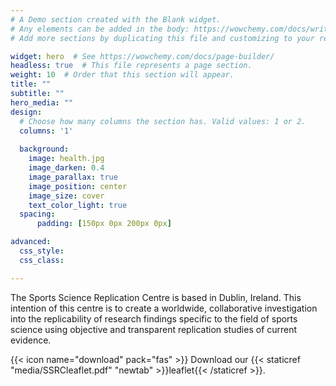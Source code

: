 ```yaml
---
# A Demo section created with the Blank widget.
# Any elements can be added in the body: https://wowchemy.com/docs/writing-markdown-latex/
# Add more sections by duplicating this file and customizing to your requirements.

widget: hero  # See https://wowchemy.com/docs/page-builder/
headless: true  # This file represents a page section.
weight: 10  # Order that this section will appear.
title: ""
subtitle: ""
hero_media: ""
design:
  # Choose how many columns the section has. Valid values: 1 or 2.
  columns: '1'
  
  background:
    image: health.jpg
    image_darken: 0.4
    image_parallax: true
    image_position: center
    image_size: cover
    text_color_light: true
  spacing:
      padding: [150px 0px 200px 0px]

advanced:
  css_style:
  css_class:

---
```


The Sports Science Replication Centre is based in Dublin, Ireland. This intention of this centre is to create a worldwide, collaborative investigation into the replicability of research findings specific to the field of sports science using objective and transparent replication studies of current evidence.

{{< icon name="download" pack="fas" >}} Download our {{< staticref "media/SSRCleaflet.pdf" "newtab" >}}leaflet{{< /staticref >}}.
